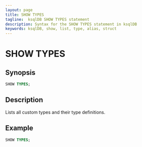 ```yaml
---
layout: page
title: SHOW TYPES
tagline:  ksqlDB SHOW TYPES statement
description: Syntax for the SHOW TYPES statement in ksqlDB
keywords: ksqlDB, show, list, type, alias, struct
---
```


SHOW TYPES
==========

Synopsis
--------

```sql
SHOW TYPES;
```

Description
-----------

Lists all custom types and their type definitions.

Example
-------

```sql
SHOW TYPES;
```

